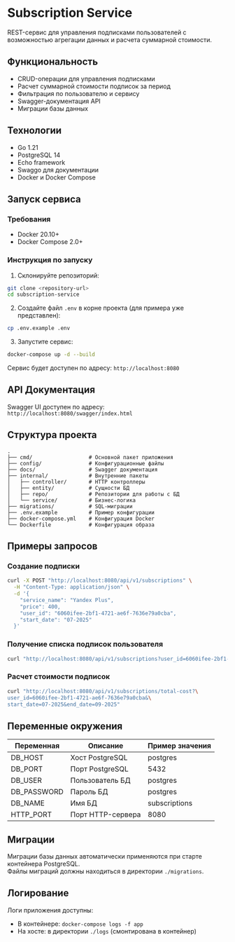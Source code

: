 # Subscription Service

REST-сервис для управления подписками пользователей с возможностью агрегации данных и расчета суммарной стоимости.

## Функциональность

- CRUD-операции для управления подписками
- Расчет суммарной стоимости подписок за период
- Фильтрация по пользователю и сервису
- Swagger-документация API
- Миграции базы данных

## Технологии

- Go 1.21
- PostgreSQL 14
- Echo framework
- Swaggo для документации
- Docker и Docker Compose

## Запуск сервиса

### Требования

- Docker 20.10+
- Docker Compose 2.0+

### Инструкция по запуску

1. Склонируйте репозиторий:
```bash
git clone <repository-url>
cd subscription-service
```

2. Создайте файл `.env` в корне проекта (для примера уже представлен):
```bash
cp .env.example .env
```

3. Запустите сервис:
```bash
docker-compose up -d --build
```

Сервис будет доступен по адресу: `http://localhost:8080`

## API Документация

Swagger UI доступен по адресу:  
`http://localhost:8080/swagger/index.html`

## Структура проекта

```
.
├── cmd/                  # Основной пакет приложения
├── config/               # Конфигурационные файлы
├── docs/                 # Swagger документация
├── internal/             # Внутренние пакеты
│   ├── controller/       # HTTP контроллеры
│   ├── entity/           # Сущности БД
│   ├── repo/             # Репозитории для работы с БД
│   └── service/          # Бизнес-логика
├── migrations/           # SQL-миграции
├── .env.example          # Пример конфигурации
├── docker-compose.yml    # Конфигурация Docker
└── Dockerfile            # Конфигурация образа
```

## Примеры запросов

### Создание подписки
```bash
curl -X POST "http://localhost:8080/api/v1/subscriptions" \
  -H "Content-Type: application/json" \
  -d '{
    "service_name": "Yandex Plus",
    "price": 400,
    "user_id": "6060ifee-2bf1-4721-ae6f-7636e79a0cba",
    "start_date": "07-2025"
  }'
```

### Получение списка подписок пользователя
```bash
curl "http://localhost:8080/api/v1/subscriptions?user_id=6060ifee-2bf1-4721-ae6f-7636e79a0cba"
```

### Расчет стоимости подписок
```bash
curl "http://localhost:8080/api/v1/subscriptions/total-cost?\
user_id=6060ifee-2bf1-4721-ae6f-7636e79a0cba&\
start_date=07-2025&end_date=09-2025"
```

## Переменные окружения

| Переменная       | Описание                     | Пример значения        |
|------------------|------------------------------|------------------------|
| DB_HOST          | Хост PostgreSQL              | postgres               |
| DB_PORT          | Порт PostgreSQL              | 5432                   |
| DB_USER          | Пользователь БД              | postgres               |
| DB_PASSWORD      | Пароль БД                    | postgres               |
| DB_NAME          | Имя БД                       | subscriptions          |
| HTTP_PORT        | Порт HTTP-сервера            | 8080                   |

## Миграции

Миграции базы данных автоматически применяются при старте контейнера PostgreSQL.  
Файлы миграций должны находиться в директории `./migrations`.

## Логирование

Логи приложения доступны:
- В контейнере: `docker-compose logs -f app`
- На хосте: в директории `./logs` (смонтирована в контейнер)